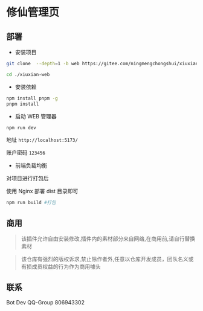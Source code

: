 # 修仙管理页

## 部署

- 安装项目

```sh
git clone  --depth=1 -b web https://gitee.com/ningmengchongshui/xiuxian-plugin.git ./xiuxian-web
```

```sh
cd ./xiuxian-web
```

- 安装依赖

```sh
npm install pnpm -g
pnpm install
```

- 启动 WEB 管理器

```sh
npm run dev
```

地址 `http://localhost:5173/`

账户密码 `123456`

- 前端负载均衡

对项目进行打包后

使用 Nginx 部署 dist 目录即可

```sh
npm run build #打包
```

## 商用

> 该插件允许自由安装修改,插件内的素材部分来自网络,在商用前,请自行替换素材

> 该仓库有强烈的版权诉求,禁止除作者外,任意以仓库开发成员，团队名义或有损成员权益的行为作为商用噱头

## 联系

Bot Dev QQ-Group 806943302
